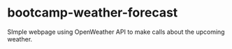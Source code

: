 # bootcamp-weather-forecast
SImple webpage using OpenWeather API to make calls about the upcoming weather.
